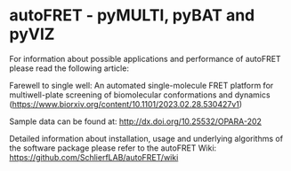 # autoFRET - pyMULTI, pyBAT and pyVIZ

For information about possible applications and performance of autoFRET please read the following article: 

Farewell to single well: An automated single-molecule FRET platform for multiwell-plate screening of biomolecular
conformations and dynamics (https://www.biorxiv.org/content/10.1101/2023.02.28.530427v1)

Sample data can be found at: http://dx.doi.org/10.25532/OPARA-202

Detailed information about installation, usage and underlying algorithms of the software package please refer to the autoFRET Wiki: https://github.com/SchlierfLAB/autoFRET/wiki
